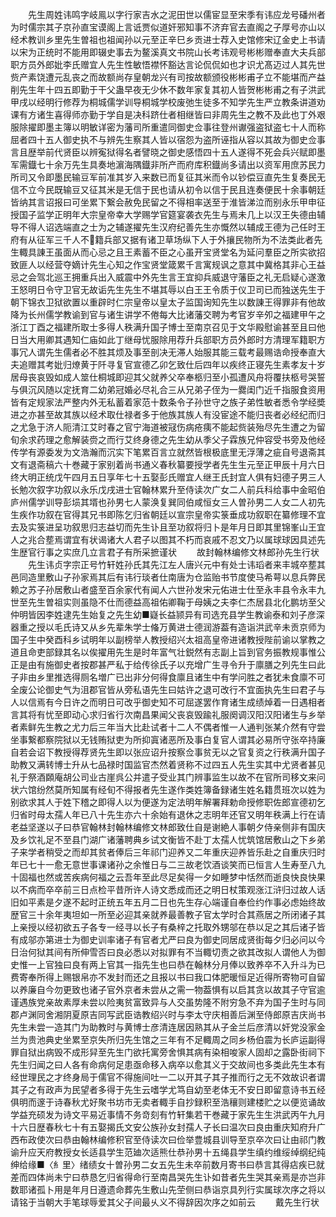 <!-- { "loadSidebar": true } -->
　　先生周姓讳鸣字岐鳯以字行家吉水之泥田世以儒宦显至宋季有讳应龙号磻州者为时儒宗其子京孙直宝谟阁上言诋贾似道奸邪知事不济弃官去直阁之子厚号亦山以经术教训乡里先生曽祖也祖闻孙以元至正辛巳乡贡进士荐入史馆修宋辽金史上书请以宋为正统时不能用即辍史事去为鳌溪真文书院山长考讳观号彬彬赠奉直大夫兵部职方员外郎妣李氏赠宜人先生性敏悟襟怀豁达言论侃侃如也才识尤髙迈过人其先世赀产素饶遭元乱丧之而故额尚存皇朝龙兴有司按故额颁役彬彬甫孑立不能堪而产益削先生年十四五即勤于干父蛊早夜无少休不数年家复其初人皆贺彬彬甫之有子洪武甲戌以经明行修荐为桐城儒学训导桐城学校废弛生徒多不知学先生严立教条讲道劝课有方诸生喜得师亦勤于学自是决科跻仕者相继皆曰非周先生之教不及此也丁外艰服除擢即墨主簿以明敏详密为藩司所重遣同御史佥事往登州谳强盗狱盗七十人而称屈者四十五人御史执不与辨先生察其人皆以宿怨为盗所诬指从容以其故为御史佥事言且歴举前代贤臣以辨寃狱得名者譬晓之御史感悟四十五人遂得不死会兵兴赋即墨军需鐡七十余万先生具奏地濵海隅鐡非所产而府库积鐡尚多请出以资军用庶苏民力所司又令即墨民输豆军前准其岁入来数已而复征其米而令以钞偿豆直先生复奏民无信不立今民既输豆又征其米是无信于民也请从初令以信于民且连奏便民十余事朝廷皆纳其言诏报曰可坐累下繋会赦免民留之不得相率送至于淮皆涕泣而别永乐甲申征授国子监学正明年大宗皇帝幸大学赐学官筵宴袭衣先生与焉未几上以汉王失德由辅导不得人诏选端直之士为之辅遂擢先生汉府纪善先生亦慨然以辅成王德为己任时王府有从征军三千人不籍兵部又据有诸卫草场纵下人于外攘民物所为不法类此者先生輙具諌王虽面从而心忌之且王素蓄不臣之心虽开宝贤堂名为延问羣臣之所实欲招致匪人以经营夺嫡计先生心知之作宝贤堂箴累千言寓规讽之意其中冀格其非心王益忌之会驾北巡王拥重兵出入威震中外先生言王宜抑兵威退守藩臣之礼无启疑心遂激王怒明日令守卫官无故诟先生先生不堪其辱以白王王令质于仪卫司已而独送先生于朝下锦衣卫狱欲置以重辟时仁宗皇帝以皇太子监国询知先生以数諌王得罪非有他故降为长州儒学教谕到官与诸生讲学不倦每大比诸藩交聘为考官岁辛夘之福建甲午之浙江丁酉之福建所取士多得人秩满升国子博士至南京召见于文华殿慰谕甚至且曰他日当大用卿其遇知仁庙如此丁继母忧服除用荐升兵部职方员外郎时方清理军籍职方事冗人谓先生儒者必不胜其烦及事至剖决无滞人始服其能三载考最赐诰命授奉直大夫追赠其考妣归燎黄于阡寻复官宣德乙卯乞致仕后四年以疾终正寝先生素孝友十岁居母丧哀毁如成人筮仕桐城即迎其父就养父卒奉柩归至小孤遭风舟将覆扶柩号哭誓与俱沉风随以定抚育二幼弟冠婚必尽礼合三从兄弟子侄为一爨闺门近千指服食资用皆有定规家法严整内外无私蓄着家范十数条令子孙世守之族子弟性敏者悉令学经奬进之亦甚至故其族以经术取仕禄者多于他族其族人有没宦途不能归丧者必经纪而归之尤急于济人阨清江艾时春之官宁海道被冦伤病疮痍不能起赀装殆尽先生遭之为留旬余求药理之愈解装赍之而行艾终身德之先生幼从季父子霖族兄仲容受书旁及他经传学有源委发为文浩瀚而沉实下笔累百言立就然皆根极底里无浮薄之疵自号退斋其文有退斋稿六十巻藏于家别着尚书通义春秋纂要授学者先生生元至正甲辰十月六日终大明正统戊午四月五日享年七十五娶彭氏赠宜人继王氏封宜人俱有妇德子男三人长勉次叙字功叙以永乐戊戌进士官翰林累升至侍读次广女二人前兵科给事中金昭伯庐州儒学训导彭埙其壻也孙男七人蒙涣复巽同伯咸恒女三人曽孙男二人女二人初先生疾作功叙在官得其兄书即陈乞归省朝廷以宣宗皇帝实箓垂成功叙职在纂修理不宜去及实箓进呈功叙思归志益切而先生讣且至功叙将归卜是年月日即其里锦峯山王宜人之兆合塟焉谓宜有状谒诸大人君子以图其不朽而哀戚不忍文乃以属球球因具述先生歴官行事之实庶几立言君子有所采摭谨状
　　故封翰林编修文林郎孙先生行状
　　先生讳贞字宗正号竹轩姓孙氏其先江左人唐兴元中有处士讳瑫者来丰城卒塟其邑同造里敷山子孙家焉其后有讳行琰者仕南唐为仓监贻书节度使马希萼以息兵弊民赖之苏子孙居敷山者盛至百余家代有闻人六世孙发宋元佑进士仕至永丰县令永丰九世至先生曽祖实则虽隐不仕而德益高祖佑卿鞠于母姨之夫李仁杰居县北化鹏坊至父仲明皆因李姓逮先生始复之先生幼■嶷长益颕异有司选充县学生教谕泰和刘子彦深器重之授以毛氏诗又从乡先辈朱学士偹万黄进士德润游葢有造诣洪武辛未贡京师为国子生中癸酉科乡试明年以副榜举人教授绍兴太祖高皇帝进诸教授陛前谕以掌教之道且命吏部録其名以俟擢用先生是时年富气壮鋭然有志副上旨到官务振教规事惟公正是由有施御史者按郡甚严私于给传徐氏子以充增广生寻令升于廪膳之列先生曰此子非由乡里推选得厕名増广已出非分何得食廪且诸生中有学问胜之者犹未食廪不可全废公论御史气为沮郡官皆从旁私语先生曰姑许之退可改行不宜面执先生曰君子与人以信焉有今日许之而明日可改乎御史知不可屈遂罢作育诸生成绩焯着一日遇相者言其将有忧至即动心求归省行次南昌果闻父丧哀毁踰礼服阕调汉阳汉阳诸生与乡举者素鲜先生教之尤力后三年当大比赴试者十二人不偶者惟一人通判张某介然有守尝坐事繋都察院狱以无钱贿狱吏为所抑寘诸恶所及事白复官人谓其必易所守张卒持廉自若会诏下教授得荐贤先生即以张应诏升按察佥事贫无以之官复资之行秩满升国子助教又满转博士升从七品禄时国监官杰然着贤称不过四五人先生实其中尤贤者甚见礼于祭酒頥庵胡公司业古崖呉公并遣子受业其门辨事监生以故不在官所司移文来问状六馆纷然莫所知属有经旬不得报者先生遂作类姓簿备録诸生姓名籍贯班次以姓为别欲求其人于姓下稽之即得人以为便遂为定法明年解署拜勅命授修职佐郎宣德初乞归省时母太孺人年已八十先生亦六十余始有退休之志明年还官又明年秩满上行在请老益坚遂以子曰恭官翰林封翰林编修文林郎致仕自是谢絶人事朝夕侍亲侧非有国庆及乡饮礼足不至县门湖广诸藩聘典乡试文衡皆不赴丁太孺人忧筑馆居敷山之下乡弟子来学者稍受之而却其贫者俸后三年祁门迎养又二年重庆迎养皆乐赴之自重庆归时年已七十一愈无意世事课诸孙之余惟日与二三故老饮酒谈笑而已恒言人生寿至八九十固福也然或苦疾病何福之云吾年至此尽足矣得一夕如睡梦中恬然而逝良快良快果以不病而卒卒前三日点检平昔所许人诗文悉成而还之明日杖策观涨江浒归过故人话旧如平素是夕遂不起时正统五年五月二日也先生存心端谨自奉俭约作事必虑始终故歴官三十余年夷坦如一所至必迎其亲就养最善教子官太学时合其燕居之所闭诸子其上亲授以经初欲五子各专一经寻以长子有桑梓之托取外甥邬在恭以足之其后诸子皆有成邬亦第进士为御史训率诸子有官者尤严曰良为御史同居成贤街每夕归必问以今日治何狱其间有所伸雪否曰良必悉以对拟罪有不当輙切责之欲其改拟人谓他人为御史惟一上官独曰良有两上官其一指先生也曰恭在翰林分月俸以致养卒不入升斗为已费寄奉所得上赐银帛亦不发封而还之且报以书曰我口体肥暖恒足近得所寄物可自留以养廉自今勿更致也诸子官外京者未尝从之需一物葢惧有以启其贪以故其子守官逾谨遇族党亲故素厚未尝以险夷贫富致异与人交虽势隆不附穷急不弃为国子生时与同郡卢渊同舍湘阴夏原吉同写武臣诰教绍兴时与李太守庆相善后渊至侍郎原吉庆尚书先生未尝一造其门为助教时与黄博士彦清连居因熟其从子金兰后彦清以奸党没家金兰为贵池典史坐累至京失所归先生馆之三年有不足輙周之同乡杨伯震为长庐运副得罪自狱出病毁不成形舁至先生门欲托寓旁舍惧其病有染相唆家人固却之露卧街祠下先生归闻之曰人各有命病何足患亟命移入病卒以愈其义于交故间也多类此先生本有经世理民之才终身局于儒官不得施间吐一二以开其子其子推而行之无不效故识者谓其子之有政声为民望者多得于先生云嗜学尤笃自幼至老体无不安日即留意诗书五经俱明而邃于诗春秋尤好聚书坊市无卖者輙手自抄録积至浩穰则建楼贮之以便览诵故学益充硕发为诗文平易近事情不务竒刻有竹轩集若干巻藏于家先生生洪武丙午九月十六日歴春秋七十有五娶揭氏文安公族孙女封孺人子长曰温次曰良由重庆知府升广西布政使次曰恭由翰林编修积官至侍读次曰俭举豊城县训导至京卒次曰让由祁门教谕升应天府教授女长适县学生范廸次适熊仕恭孙男十五绳县学生缜约维绥绰纲纪纯绅给缘■〈糹里〉绪绩女十曽孙男二女五先生未卒前数月寄书曰恭言其得痁疾已就差而四体尚未宁曰恭恳乞归省得命行至南昌哭先生讣如昔者先生哭其亲焉是亦岂非数耶诸孤卜用是年月日遵遗命葬先生敷山先茔侧曰恭诣京具列行实属球次序之将以请铭于当朝大手笔球辱爱其父子间最乆义不得辞因次序之如前云
　　戴先生行状
